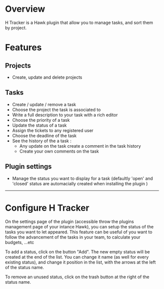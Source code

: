 # Overview

H Tracker is a Hawk plugin that allow you to manage tasks, and sort them by project.




# Features

## Projects
* Create, update and delete projects


## Tasks
* Create / update / remove a task
* Choose the project the task is associated to
* Write a full description to your task with a rich editor
* Choose the priority of a task
* Update the status of a task
* Assign the tickets to any registered user
* Choose the deadline of the task
* See the history of the a task :
    * Any update on the task create a comment in the task history
    * Create your own comments on the task


## Plugin settings
* Manage the status you want to display for a task (defaultly 'open' and 'closed' status are automacially created when installing the plugin )


---


# Configure H Tracker
On the settings page of the plugin (accessible throw the plugins management page of your intance Hawk), you can setup the status of the tasks you want to let appeared.
This feature can be useful of you want to follow the advancement of the tasks in your team, to calculate your budgets, ...etc

To add a status, click on the button "Add". The new empty status will be created at the end of the list. You can change it name (as well for every existing status),
and change it position in the list, with the arrows at the left of the status name.

To remove an unused status, click on the trash button at the right of the status name.